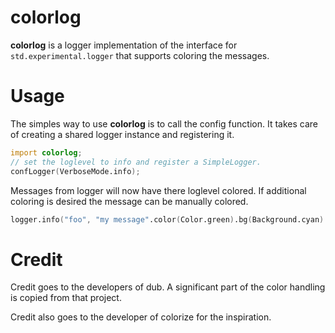 # colorlog

**colorlog** is a logger implementation of the interface for
`std.experimental.logger` that supports coloring the messages.

# Usage

The simples way to use **colorlog** is to call the config function. It takes
care of creating a shared logger instance and registering it.

```d
import colorlog;
// set the loglevel to info and register a SimpleLogger.
confLogger(VerboseMode.info);
```

Messages from logger will now have there loglevel colored. If additional
coloring is desired the message can be manually colored.
```d
logger.info("foo", "my message".color(Color.green).bg(Background.cyan).mode(Mode.bold));
```

# Credit

Credit goes to the developers of dub. A significant part of the color handling
is copied from that project.

Credit also goes to the developer of colorize for the inspiration.
